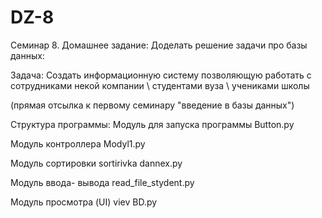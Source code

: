 # DZ-8
Семинар 8. Домашнее задание:
Доделать решение задачи про базы данных:

Задача: Создать информационную систему позволяющую работать с сотрудниками некой компании \ студентами вуза \ учениками школы

(прямая отсылка к первому семинару "введение в базы данных")

Структура программы:
Модуль для запуска программы
Button.py

Модуль контроллера
Modyl1.py

Модуль сортировки
sortirivka dannex.py

Модуль ввода- вывода
read_file_stydent.py

Модуль просмотра (UI)
viev BD.py
